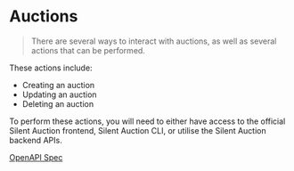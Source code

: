 # Auctions

> There are several ways to interact with auctions, as well as several actions that can be performed.

These actions include:
- Creating an auction
- Updating an auction
- Deleting an auction

To perform these actions, you will need to either have access to the official Silent Auction frontend, Silent Auction CLI, or utilise the Silent Auction backend APIs.

[OpenAPI Spec](https://silent-auction-backend.qa.blueguardian.co/openapi) 